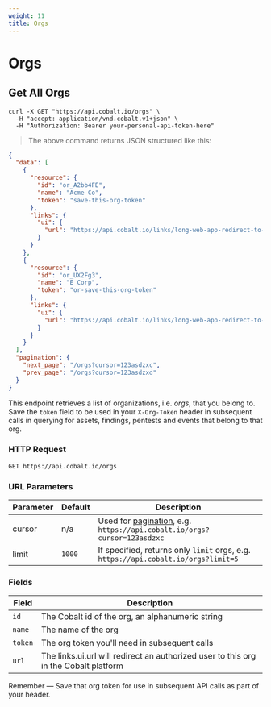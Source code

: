 ```yaml
---
weight: 11
title: Orgs
---
```


# Orgs

## Get All Orgs

```shell
curl -X GET "https://api.cobalt.io/orgs" \
  -H "accept: application/vnd.cobalt.v1+json" \
  -H "Authorization: Bearer your-personal-api-token-here"
```

> The above command returns JSON structured like this:

```json
{
  "data": [
    {
      "resource": {
        "id": "or_A2bb4FE",
        "name": "Acme Co",
        "token": "save-this-org-token"
      },
      "links": {
        "ui": {
          "url": "https://api.cobalt.io/links/long-web-app-redirect-to-acme-org"
        }
      }
    },
    {
      "resource": {
        "id": "or_UX2Fg3",
        "name": "E Corp",
        "token": "or-save-this-org-token"
      },
      "links": {
        "ui": {
          "url": "https://api.cobalt.io/links/long-web-app-redirect-to-e-corp-org"
        }
      }
    }
  ],
  "pagination": {
    "next_page": "/orgs?cursor=123asdzxc",
    "prev_page": "/orgs?cursor=123asdzxd"
  }
}
```

This endpoint retrieves a list of organizations, i.e. *orgs*, that you belong to. Save the `token` field to be used in your `X-Org-Token` header in subsequent calls in querying for assets, findings, pentests and events that belong to that org. 


### HTTP Request

`GET https://api.cobalt.io/orgs`


### URL Parameters

Parameter | Default | Description
--------- | ------- | -----------
cursor | n/a | Used for [pagination](#pagination), e.g. `https://api.cobalt.io/orgs?cursor=123asdzxc`
limit | `1000` | If specified, returns only `limit` orgs, e.g. `https://api.cobalt.io/orgs?limit=5`


### Fields

Field       | Description
----------- | -----------
`id`        | The Cobalt id of the org, an alphanumeric string 
`name`      | The name of the org
`token`     | The org token you'll need in subsequent calls
`url`       | The links.ui.url will redirect an authorized user to this org in the Cobalt platform


<aside class="success">
Remember — Save that org token for use in subsequent API calls as part of your header.
</aside>
